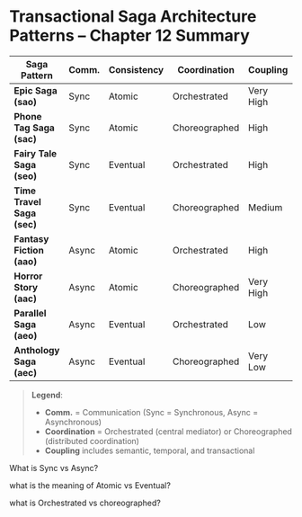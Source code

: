 # Transactional Saga Architecture Patterns – Chapter 12 Summary






| Saga Pattern               | Comm.     | Consistency | Coordination  | Coupling     | Complexity  | Responsiveness | Scale/Elasticity |
|---------------------------|-----------|-------------|----------------|--------------|-------------|----------------|------------------|
| **Epic Saga (sao)**       | Sync      | Atomic      | Orchestrated   | Very High    | Low         | Low            | Very Low         |
| **Phone Tag Saga (sac)**  | Sync      | Atomic      | Choreographed  | High         | High        | Low            | Low              |
| **Fairy Tale Saga (seo)** | Sync      | Eventual    | Orchestrated   | High         | Very Low    | Medium         | High             |
| **Time Travel Saga (sec)**| Sync      | Eventual    | Choreographed  | Medium       | High        | Medium         | Medium           |
| **Fantasy Fiction (aao)** | Async     | Atomic      | Orchestrated   | High         | Medium      | Medium         | Medium           |
| **Horror Story (aac)**    | Async     | Atomic      | Choreographed  | Very High    | Very High   | Low            | Low              |
| **Parallel Saga (aeo)**   | Async     | Eventual    | Orchestrated   | Low          | Low         | High           | High             |
| **Anthology Saga (aec)**  | Async     | Eventual    | Choreographed  | Very Low     | High        | High           | Very High        |

> **Legend**:
> - **Comm.** = Communication (Sync = Synchronous, Async = Asynchronous)
> - **Coordination** = Orchestrated (central mediator) or Choreographed (distributed coordination)
> - **Coupling** includes semantic, temporal, and transactional

What is Sync vs Async? 

what is the meaning of Atomic vs Eventual? 

what is Orchestrated vs choreographed? 

